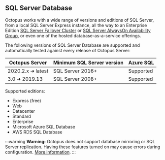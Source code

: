 ## SQL Server Database

Octopus works with a wide range of versions and editions of SQL Server, from a local SQL Server Express instance, all the way to an Enterprise Edition [SQL Server Failover Cluster](https://docs.microsoft.com/en-us/sql/sql-server/failover-clusters/high-availability-solutions-sql-server) or [SQL Server AlwaysOn Availability Group](https://docs.microsoft.com/en-us/sql/database-engine/availability-groups/windows/overview-of-always-on-availability-groups-sql-server), or even one of the hosted database-as-a-service offerings.

The following versions of SQL Server Database are supported and automatically tested against every release of Octopus Server:

| Octopus Server    | Minimum SQL Server version          | Azure SQL
| --------------    | ----------------------------------- |----------   |
| 2020.2.x  ➜ latest  | SQL Server 2016+                    | Supported   |
| 3.0  ➜ 2019.13    | SQL Server 2008+                    | Supported   |

Supported editions:

- Express (free)
- Web
- Datacenter
- Standard
- Enterprise
- Microsoft Azure SQL Database
- AWS RDS SQL Database

:::warning
**Warning:** Octopus does not support database mirroring or SQL Server replication. Having these features turned on may cause errors during configuration. [More information](/docs/administration/data/octopus-database/#Octopusdatabase-highavailability).
:::
